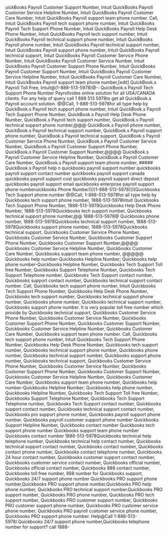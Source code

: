 uickBooks Payroll Customer Support Number, Intuit QuickBooks Payroll Customer Service Helpline Number, Intuit QuickBooks Payroll Customer Care Number, Intuit QuickBooks Payroll support team phone number. Call, Intuit QuickBooks Payroll tech support phone number, Intuit QuickBooks Payroll Tech Support Phone Number, Intuit QuickBooks Payroll Help Desk Phone Number, Intuit QuickBooks Payroll tech support number, Intuit QuickBooks Payroll technical support phone number, Intuit QuickBooks Payroll phone number, Intuit QuickBooks Payroll technical support number, Intuit QuickBooks Payroll support phone number, Intuit QuickBooks Payroll technical support, Intuit QuickBooks Payroll Customer Service Phone Number, Intuit QuickBooks Payroll Customer Service Number, Intuit QuickBooks Payroll Customer Support Phone Number, Intuit QuickBooks Payroll Customer Support Number, Intuit QuickBooks Payroll Customer Service Helpline Number, Intuit QuickBooks Payroll Customer Care Number, Intuit QuickBooks Payroll support team phone number,[edit] QuickBook.s Payroll Toll Free, Intuit@(1-888-513-5978)@-: QuickBook.s Payroll Tech Support Phone Number Payrollvides online solution for all USA/CANADA clients. For any help of query call 1 888 513 5978to get all QuickBook.s Payroll account solution. @@Call, 1-888-513-5978for all type help by QuickBook.s Payroll tech support phone number, Intuit QuickBook.s Payroll Tech Support Phone Number, QuickBook.s Payroll Help Desk Phone Number, QuickBook.s Payroll tech support number, QuickBook.s Payroll technical support phone number,@@@ QuickBook.s Payroll phone number, QuickBook.s Payroll technical support number, QuickBook.s Payroll support phone number, QuickBook.s Payroll technical support, QuickBook.s Payroll Customer Service Phone Number, QuickBook.s Payroll Customer Service Number, QuickBook.s Payroll Customer Support Phone Number, QuickBook.s Payroll Customer Support Number,@@@@ QuickBook.s Payroll Customer Service Helpline Number, QuickBook.s Payroll Customer Care Number, QuickBook.s Payroll support team phone number, ##### QuickBook.s Payroll help n quickbooks payroll support number quickbooks payroll support contact number quickbooks payroll support canada quickbooks payroll support cost quickbooks payroll support direct deposit quickbooks payroll support email quickbooks enterprise payroll support phone numberuickbooks Phone Number))))1-888-513-5978((((Quickbooks Tech Support phone number @@Call, 1-888-513-5978for all type help by Quickbooks tech support phone number, 1888-513-5978Intuit Quickbooks Tech Support Phone Number, 1888-513-5978Quickbooks Help Desk Phone Number, 1888-513-5978Quickbooks tech support number, Quickbooks technical support phone number,@@ 1888-513-5978@ Quickbooks phone number, 1888-513-5978Quickbooks technical support number, 1888-513-5978Quickbooks support phone number, 1888-513-5978Quickbooks technical support, Quickbooks Customer Service Phone Number, Quickbooks Customer Service Number, Quickbooks Customer Support Phone Number, Quickbooks Customer Support Number,@@@@ Quickbooks Customer Service Helpline Number, Quickbooks Customer Care Number, Quickbooks support team phone number, @@@@@ Quickbooks help number-Quickbooks Helpline Number; Quickbooks help phone number-Quickbooks Helpline Number, Quickbooks Tech Support Toll free Number, Quickbooks Support Telephone Number, Quickbooks Tech Support Telephone number, Quickbooks Tech Support contact number, Quickbooks support contact number, Quickbooks technical support contact number. Call, Quickbooks tech support phone number, Intuit Quickbooks Tech Support Phone Number, Quickbooks Help Desk Phone Number, Quickbooks tech support number, Quickbooks technical support phone number, Quickbooks phone number, Quickbooks technical support number, Quickbooks support phone number. It is very popular toll free number which provide by Quickbooks technical support, Quickbooks Customer Service Phone Number, Quickbooks Customer Service Number, Quickbooks Customer Support Phone Number, Quickbooks Customer Support Number, Quickbooks Customer Service Helpline Number, Quickbooks Customer Care Number, Quickbooks support team phone number. Call, Quickbooks tech support phone number, Intuit Quickbooks Tech Support Phone Number, Quickbooks Help Desk Phone Number, Quickbooks tech support number, Quickbooks technical support phone number, Quickbooks phone number, Quickbooks technical support number, Quickbooks support phone number, Quickbooks technical support, Quickbooks Customer Service Phone Number, Quickbooks Customer Service Number, Quickbooks Customer Support Phone Number, Quickbooks Customer Support Number, Quickbooks Customer Service Helpline Number, Quickbooks Customer Care Number, Quickbooks support team phone number, Quickbooks help number-Quickbooks Helpline Number; Quickbooks help phone number, Quickbooks Helpline Number, Quickbooks Tech Support Toll free Number, Quickbooks Support Telephone Number, Quickbooks Tech Support Telephone number, Quickbooks Tech Support contact number, Quickbooks support contact number, Quickbooks technical support contact number, Quickbooks pro support phone number, Quickbooks payroll support phone number. Quickbooks payroll customer support phone number Quickbooks Support Helpline Number, Quickbooks contact number Quickbooks tech support phone number Quickbooks support team phone number Quickbooks contact number 1888-513-5978Quickbooks technical help telephone number, Quickbooks technical help contact number, Quickbooks technical support contact number, Quickbooks contact number, Quickbooks contact phone number, Quickbooks contact telephone number, Quickbooks 24 hour contact number, Quickbooks customer support contact number, Quickbooks customer service contact number, Quickbooks official number, Quickbooks official contact number, Quickbooks 888 contact number, Quickbooks toll free number, 888 number for Quickbooks support, Quickbooks 24/7 support phone number Quickbooks PRO support phone number,Quickbooks PRO support phone number,Quickbooks PRO help phone number, Quickbooks PRO technical support number.Quickbooks PRO support number, Quickbooks PRO phone number, Quickbooks PRO tech support number, Quickbooks PRO customer support number, Quickbooks PRO customer support phone number, Quickbooks PRO customer service phone number, Quickbooks PRO payroll customer service phone number, Quickbooks PRO support phone number. Help@Call 1-888-513-5978/.Quickbooks 24/7 support phone number,Quickbooks telephone number for support? call 1888-